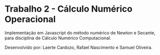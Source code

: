# Trabalho 2 - Cálculo Numérico Operacional

Implementação em Javascript do método numérico de Newton e Secante, para disciplina de Cálculo Numérico Computacional.

Desenvolvido por: Laerte Cardozo, Rafael Nascimento e Samuel Oliveira.
